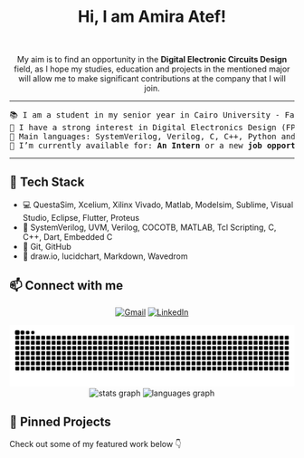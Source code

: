 <h1 align="center">
Hi, I am Amira Atef!
</h1>

<br/>
<p align="center">
	My aim is to find an opportunity in the <b> Digital Electronic Circuits Design </b> field, as I hope my studies, education and projects in the mentioned major will allow me to make significant contributions at the company that I will join.
</p>

<hr>

<pre>
📚 I am a student in my senior year in Cairo University - Faculty of Electronics and Electrical Communcations Engineering
📝 I have a strong interest in Digital Electronics Design (FPGA, ASIC and system-level modelling) and Digital Verification.
🌟 Main languages: SystemVerilog, Verilog, C, C++, Python and MATLAB.
🤔 I’m currently available for: <b>An Intern</b> or a new <b>job opportunity</b>.
</pre>
<hr>

## 🔧 Tech Stack
- 💻 QuestaSim, Xcelium, Xilinx Vivado,  Matlab, Modelsim, Sublime, Visual Studio, Eclipse, Flutter, Proteus 
- 🧪 SystemVerilog, UVM, Verilog, COCOTB, MATLAB, Tcl Scripting, C, C++, Dart, Embedded C
- 🔧 Git, GitHub
- 🎨 draw.io, lucidchart, Markdown, Wavedrom

## 📫 Connect with me

<p align="center">
  <a href="mailto:a.amiraelkomy00@gmail.com"><img src="https://img.shields.io/badge/Gmail-D14836?style=flat&logo=gmail&logoColor=white" alt="Gmail"></a>
  <a href="https://www.linkedin.com/in/amira-el-komy-0146ba220/"><img src="https://img.shields.io/badge/LinkedIn-0077B5?style=flat&logo=linkedin&logoColor=white" alt="LinkedIn"></a>

</p>

<!-- 🐍 Light mode -->
<div align="center">
  <picture>
    <source media="(prefers-color-scheme: dark)" srcset="https://github.com/amira630/amira630/blob/output/github-contribution-grid-snake-dark.svg" />
    <img alt="GitHub Contribution Snake" src="https://github.com/amira630/amira630/blob/output/github-contribution-grid-snake.svg" />
  </picture>
</div>

<div align="center">
  <img src="https://github-readme-stats.vercel.app/api?username=amira630&hide_title=false&hide_rank=false&show_icons=true&include_all_commits=true&count_private=true&disable_animations=false&theme=dracula&locale=en&hide_border=false&order=1" height="150" alt="stats graph"  />
  <img src="https://github-readme-stats.vercel.app/api/top-langs?username=amira630&locale=en&hide_title=false&layout=compact&card_width=320&langs_count=5&theme=dracula&hide_border=false&order=2" height="150" alt="languages graph"  />
</div>

###

## 📌 Pinned Projects
Check out some of my featured work below 👇

<!-- ![Profile Views](https://komarev.com/ghpvc/?username=amira630&color=blue) -->

